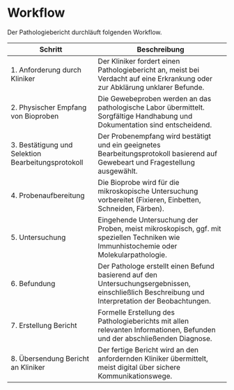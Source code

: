 # Workflow

Der Pathologiebericht durchläuft folgenden Workflow. 

| Schritt | Beschreibung |
|---------|--------------|
| 1. Anforderung durch Kliniker | Der Kliniker fordert einen Pathologiebericht an, meist bei Verdacht auf eine Erkrankung oder zur Abklärung unklarer Befunde. |
| 2. Physischer Empfang von Bioproben | Die Gewebeproben werden an das pathologische Labor übermittelt. Sorgfältige Handhabung und Dokumentation sind entscheidend. |
| 3. Bestätigung und Selektion Bearbeitungsprotokoll | Der Probenempfang wird bestätigt und ein geeignetes Bearbeitungsprotokoll basierend auf Gewebeart und Fragestellung ausgewählt. |
| 4. Probenaufbereitung | Die Bioprobe wird für die mikroskopische Untersuchung vorbereitet (Fixieren, Einbetten, Schneiden, Färben). |
| 5. Untersuchung | Eingehende Untersuchung der Proben, meist mikroskopisch, ggf. mit speziellen Techniken wie Immunhistochemie oder Molekularpathologie. |
| 6. Befundung | Der Pathologe erstellt einen Befund basierend auf den Untersuchungsergebnissen, einschließlich Beschreibung und Interpretation der Beobachtungen. |
| 7. Erstellung Bericht | Formelle Erstellung des Pathologieberichts mit allen relevanten Informationen, Befunden und der abschließenden Diagnose. |
| 8. Übersendung Bericht an Kliniker | Der fertige Bericht wird an den anfordernden Kliniker übermittelt, meist digital über sichere Kommunikationswege. |